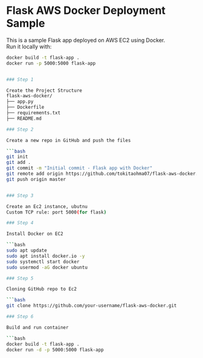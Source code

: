 # Flask AWS Docker Deployment Sample

This is a sample Flask app deployed on AWS EC2 using Docker.  
Run it locally with:

```bash
docker build -t flask-app .
docker run -p 5000:5000 flask-app


### Step 1

Create the Project Structure
flask-aws-docker/
├── app.py
├── Dockerfile
├── requirements.txt
├── README.md

### Step 2

Create a new repo in GitHub and push the files

```bash
git init
git add .
git commit -m "Initial commit - Flask app with Docker"
git remote add origin https://github.com/tokitaohma07/flask-aws-docker.git
git push origin master


### Step 3

Create an Ec2 instance, ubutnu
Custom TCP rule: port 5000(for flask)

### Step 4

Install Docker on EC2

```bash
sudo apt update
sudo apt install docker.io -y
sudo systemctl start docker
sudo usermod -aG docker ubuntu

### Step 5

Cloning GitHub repo to Ec2

```bash
git clone https://github.com/your-username/flask-aws-docker.git

### Step 6

Build and run container

```bash
docker build -t flask-app .
docker run -d -p 5000:5000 flask-app



